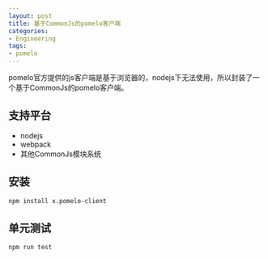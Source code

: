 ```yaml
---
layout: post
title: 基于CommonJs的pomelo客户端
categories:
- Engineering
tags:
- pomelo
---
```

pomelo官方提供的js客户端是基于浏览器的，nodejs下无法使用，所以封装了一个基于CommonJs的pomelo客户端。
## 支持平台
+ nodejs
+ webpack
+ 其他CommonJs模块系统

## 安装

```bash
npm install x.pomelo-client
```

## 单元测试

```bash
npm run test
```